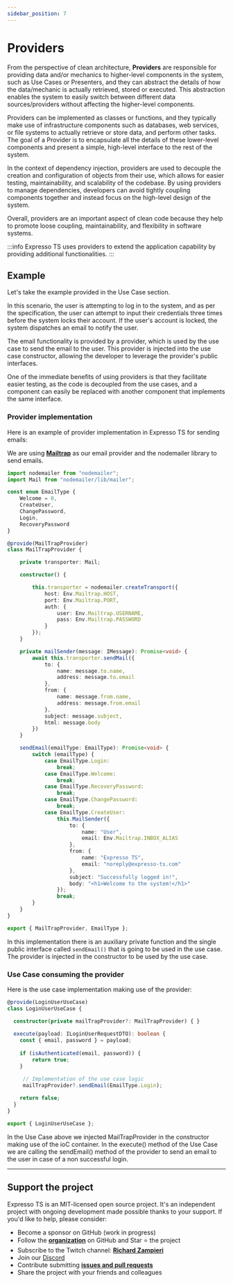 ```yaml
---
sidebar_position: 7
---
```


# Providers

From the perspective of clean architecture, **Providers** are responsible for providing data and/or mechanics to higher-level components in the system, such as Use Cases or Presenters, and they can abstract the details of how the data/mechanic is actually retrieved, stored or executed. This abstraction enables the system to easily switch between different data sources/providers without affecting the higher-level components.

Providers can be implemented as classes or functions, and they typically make use of infrastructure components such as databases, web services, or file systems to actually retrieve or store data, and perform other tasks. The goal of a Provider is to encapsulate all the details of these lower-level components and present a simple, high-level interface to the rest of the system.

In the context of dependency injection, providers are used to decouple the creation and configuration of objects from their use, which allows for easier testing, maintainability, and scalability of the codebase. By using providers to manage dependencies, developers can avoid tightly coupling components together and instead focus on the high-level design of the system.

Overall, providers are an important aspect of clean code because they help to promote loose coupling, maintainability, and flexibility in software systems.

:::info
Expresso TS uses providers to extend the application capability by providing additional functionalities.
:::

## Example

Let's take the example provided in the Use Case section.

In this scenario, the user is attempting to log in to the system, and as per the specification, the user can attempt to input their credentials three times before the system locks their account. If the user's account is locked, the system dispatches an email to notify the user.

The email functionality is provided by a provider, which is used by the use case to send the email to the user. This provider is injected into the use case constructor, allowing the developer to leverage the provider's public interfaces.

One of the immediate benefits of using providers is that they facilitate easier testing, as the code is decoupled from the use cases, and a component can easily be replaced with another component that implements the same interface.

### Provider implementation

Here is an example of provider implementation in Expresso TS for sending emails:

We are using **[Mailtrap](https://mailtrap.io/)** as our email provider and the nodemailer library to send emails.

```typescript
import nodemailer from "nodemailer";
import Mail from "nodemailer/lib/mailer";

const enum EmailType {
    Welcome = 0,
    CreateUser,
    ChangePassword,
    Login,
    RecoveryPassword
}

@provide(MailTrapProvider)
class MailTrapProvider {

    private transporter: Mail;

    constructor() {

        this.transporter = nodemailer.createTransport({
            host: Env.Mailtrap.HOST,
            port: Env.Mailtrap.PORT,
            auth: {
                user: Env.Mailtrap.USERNAME,
                pass: Env.Mailtrap.PASSWORD
            }
        });
    }

    private mailSender(message: IMessage): Promise<void> {
        await this.transporter.sendMail({
            to: {
                name: message.to.name,
                address: message.to.email
            },
            from: {
                name: message.from.name,
                address: message.from.email
            },
            subject: message.subject,
            html: message.body
        })
    }

    sendEmail(emailType: EmailType): Promise<void> {
        switch (emailType) {
            case EmailType.Login:
                break;
            case EmailType.Welcome:
                break;
            case EmailType.RecoveryPassword:
                break;
            case EmailType.ChangePassword:
                break;
            case EmailType.CreateUser:
                this.MailSender({
                    to: {
                        name: "User",
                        email: Env.Mailtrap.INBOX_ALIAS
                    },
                    from: {
                        name: "Expresso TS",
                        email: "noreply@expresso-ts.com"
                    },
                    subject: "Successfully logged in!",
                    body: "<h1>Welcome to the system!</h1>"
                });
                break;
        }
    }
}

export { MailTrapProvider, EmailType };
```

In this implementation there is an auxiliary private function and the single public interface called `sendEmail()` that is going to be used in the use case.
The provider is injected in the constructor to be used by the use case.

### Use Case consuming the provider

Here is the use case implementation making use of the provider:

```typescript
@provide(LoginUserUseCase)
class LoginUserUseCase {

  constructor(private mailTrapProvider?: MailTrapProvider) { }
  
  execute(payload: ILoginUserRequestDTO): boolean {
    const { email, password } = payload;
    
    if (isAuthenticated(email, password)) {
        return true;
    }

     // Implementation of the use case logic
     mailTrapProvider?.sendEmail(EmailType.Login);
    
    return false;
  }
}

export { LoginUserUseCase };
```

In the Use Case above we injected MailTrapProvider in the constructor making use of the ioC container. In the execute() method of the Use Case we are calling the sendEmail() method of the provider to send an email to the user in case of a non successful login.

---

## Support the project

Expresso TS is an MIT-licensed open source project. It's an independent project with ongoing development made possible thanks to your support. If you'd like to help, please consider:

- Become a sponsor on GitHub (work in progress)
- Follow the **[organization](https://github.com/expressots)** on GitHub and Star ⭐ the project
- Subscribe to the Twitch channel: **[Richard Zampieri](https://www.twitch.tv/richardzampieri)**
- Join our [Discord](https://discord.com/invite/PyPJfGK)
- Contribute submitting **[issues and pull requests](https://github.com/expressots/expressots/issues/new/choose)**
- Share the project with your friends and colleagues